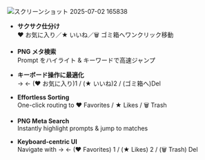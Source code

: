 ![スクリーンショット 2025-07-02 165838](https://github.com/user-attachments/assets/9805c494-e730-4084-bdc1-a744c20857a8)
- **サクサク仕分け**  
  ♥ お気に入り／★ いいね／🗑 ゴミ箱へワンクリック移動  
- **PNG メタ検索**  
   Prompt をハイライト & キーワードで高速ジャンプ  
- **キーボード操作に最適化**  
  → ← (♥ お気に入り)1 / (★ いいね)2 / (ゴミ箱へ)Del

- **Effortless Sorting**  
  One-click routing to ♥ Favorites / ★ Likes / 🗑 Trash
- **PNG Meta Search**  
   Instantly highlight prompts & jump to matches
- **Keyboard-centric UI**  
  Navigate with → ←   (♥ Favorites) 1 / (★ Likes) 2 / (🗑 Trash) Del
